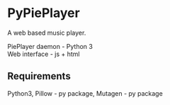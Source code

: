 # PyPiePlayer
A web based music player.

PiePlayer daemon - Python 3  
Web interface - js + html

## Requirements
Python3, Pillow - py package, Mutagen - py package
